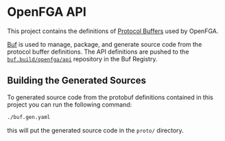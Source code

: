 # OpenFGA API
This project contains the definitions of [Protocol Buffers](https://developers.google.com/protocol-buffers/) used by OpenFGA.

[Buf](https://github.com/bufbuild/buf) is used to manage, package, and generate source code from the protocol buffer definitions. The API definitions
are pushed to the [`buf.build/openfga/api`](https://buf.build/openfga/api) repository in the Buf Registry.

## Building the Generated Sources
To generated source code from the protobuf definitions contained in this project you can run the following command:

```bash
./buf.gen.yaml
```

this will put the generated source code in the `proto/` directory.
